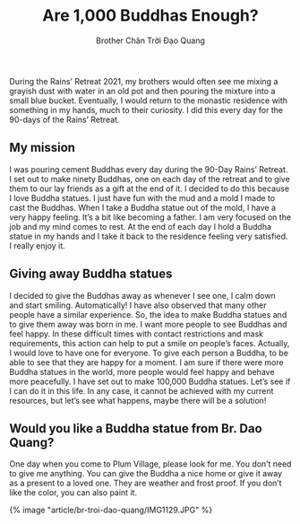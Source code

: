 ﻿---
title: Are 1,000 Buddhas Enough? 
author: Brother Chân Trời Đạo Quang 
---

During the Rains’ Retreat 2021, my brothers would often see me mixing a grayish dust with water in an old pot and then pouring the mixture into a small blue bucket. Eventually, I would return to the monastic residence with something in my hands, much to their curiosity. I did this every day for the 90-days of the Rains’ Retreat.

## My mission

I was pouring cement Buddhas every day during the 90-Day Rains’ Retreat. I set out to make ninety Buddhas, one on each day of the retreat and to give them to our lay friends as a gift at the end of it. I decided to do this because I love Buddha statues. I just have fun with the mud and a mold I made to cast the Buddhas. When I take a Buddha statue out of the mold, I have a very happy feeling. It’s a bit like becoming a father. I am very focused on the job and my mind comes to rest. At the end of each day I hold a Buddha statue in my hands and I take it back to the residence feeling very satisfied. I really enjoy it.

## Giving away Buddha statues

I decided to give the Buddhas away as whenever I see one, I calm down and start smiling. Automatically! I have also observed that many other people have a similar experience. So, the idea to make Buddha statues and to give them away was born in me. I want more people to see Buddhas and feel happy. In these difficult times with contact restrictions and mask requirements, this action can help to put a smile on people’s faces. Actually, I would love to have one for everyone. To give each person a Buddha, to be able to see that they are happy for a moment. I am sure if there were more Buddha statues in the world, more people would feel happy and behave more peacefully. I have set out to make 100,000 Buddha statues. Let’s see if I can do it in this life. In any case, it cannot be achieved with my current resources, but let’s see what happens, maybe there will be a solution!

## Would you like a Buddha statue from Br. Dao Quang?

One day when you come to Plum Village, please look for me. You don’t need to give me anything. You can give the Buddha a nice home or give it away as a present to a loved one. They are weather and frost proof. If you don’t like the color, you can also paint it.

<div class="article-end"></div>

{% image "article/br-troi-dao-quang/IMG1129.JPG" %}
